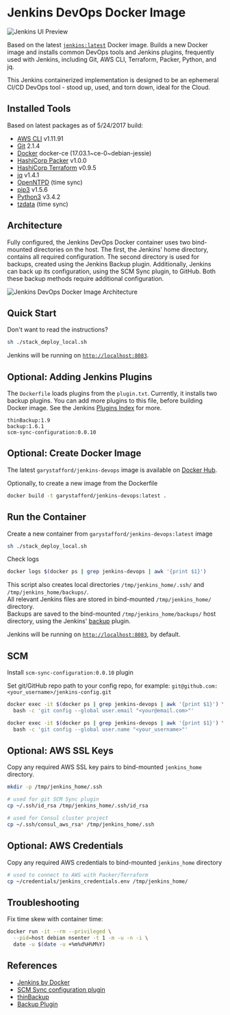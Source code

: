 # Jenkins DevOps Docker Image

![Jenkins UI Preview](https://github.com/garystafford/jenkins-devops/blob/master/jenkins_preview.png)

Based on the latest [`jenkins:latest`](https://hub.docker.com/_/jenkins) Docker image. Builds a new Docker image and installs common DevOps tools and Jenkins plugins, frequently used with Jenkins, including Git, AWS CLI, Terraform, Packer, Python, and jq.

This Jenkins containerized implementation is designed to be an ephemeral CI/CD DevOps tool - stood up, used, and torn down, ideal for the Cloud.

## Installed Tools

Based on latest packages as of 5/24/2017 build:

- [AWS CLI](https://aws.amazon.com/cli/) v1.11.91
- [Git](https://git-scm.com/) 2.1.4
- [Docker](https://docker.com/) docker-ce (17.03.1~ce-0~debian-jessie)
- [HashiCorp Packer](https://www.packer.io/) v1.0.0
- [HashiCorp Terraform](https://www.terraform.io/) v0.9.5
- [jq](https://stedolan.github.io/jq/) v1.4.1
- [OpenNTPD](http://www.openntpd.org/) (time sync)
- [pip3](https://pip.pypa.io/en/stable/#) v1.5.6
- [Python3](https://www.python.org/) v3.4.2
- [tzdata](https://www.iana.org/time-zones) (time sync)

## Architecture

Fully configured, the Jenkins DevOps Docker container uses two bind-mounted directories on the host. The first, the Jenkins' home directory, contains all required configuration. The second directory is used for backups, created using the Jenkins Backup plugin. Additionally, Jenkins can back up its configuration, using the SCM Sync plugin, to GitHub. Both these backup methods require additional configuration.

![Jenkins DevOps Docker Image Architecture](https://github.com/garystafford/jenkins-devops/blob/master/architecture.png)

## Quick Start
Don't want to read the instructions?
```bash
sh ./stack_deploy_local.sh
```
Jenkins will be running on [`http://localhost:8083`](http://localhost:8083).


## Optional: Adding Jenkins Plugins

The `Dockerfile` loads plugins from the `plugin.txt`. Currently, it installs two backup plugins. You can add more plugins to this file, before building Docker image. See the Jenkins [Plugins Index](https://plugins.jenkins.io/) for more.

```text
thinBackup:1.9
backup:1.6.1
scm-sync-configuration:0.0.10
```

## Optional: Create Docker Image

The latest `garystafford/jenkins-devops` image is available on [Docker Hub](https://hub.docker.com/r/garystafford/jenkins-devops/).

Optionally, to create a new image from the Dockerfile

```bash
docker build -t garystafford/jenkins-devops:latest .
```
## Run the Container

Create a new container from `garystafford/jenkins-devops:latest` image

```bash
sh ./stack_deploy_local.sh
```

Check logs
```bash
docker logs $(docker ps | grep jenkins-devops | awk '{print $1}')
```

This script also creates local directories `/tmp/jenkins_home/.ssh/` and `/tmp/jenkins_home/backups/`.  
All relevant Jenkins files are stored in bind-mounted `/tmp/jenkins_home/` directory.  
Backups are saved to the bind-mounted `/tmp/jenkins_home/backups/` host directory, using the Jenkins' [backup](https://wiki.jenkins-ci.org/display/JENKINS/Backup+Plugin) plugin.

Jenkins will be running on [`http://localhost:8083`](http://localhost:8083), by default.

## SCM

Install `scm-sync-configuration:0.0.10` plugin

Set git/GitHub repo path to your config repo, for example: `git@github.com:<your_username>/jenkins-config.git`

```bash
docker exec -it $(docker ps | grep jenkins-devops | awk '{print $1}') \
  bash -c 'git config --global user.email "<your@email.com>"'

docker exec -it $(docker ps | grep jenkins-devops | awk '{print $1}') \
  bash -c 'git config --global user.name "<your_username>"'
```

## Optional: AWS SSL Keys

Copy any required AWS SSL key pairs to bind-mounted `jenkins_home` directory.

```bash
mkdir -p /tmp/jenkins_home/.ssh

# used for git SCM Sync plugin
cp ~/.ssh/id_rsa /tmp/jenkins_home/.ssh/id_rsa

# used for Consul cluster project
cp ~/.ssh/consul_aws_rsa* /tmp/jenkins_home/.ssh
```

## Optional: AWS Credentials

Copy any required AWS credentials to bind-mounted `jenkins_home` directory

```bash
# used to connect to AWS with Packer/Terraform
cp ~/credentials/jenkins_credentials.env /tmp/jenkins_home/
```

## Troubleshooting

Fix time skew with container time:

```bash
docker run -it --rm --privileged \
  --pid=host debian nsenter -t 1 -m -u -n -i \
  date -u $(date -u +%m%d%H%M%Y)
```

## References

- [Jenkins by Docker](https://store.docker.com/images/d55eda09-d7f0-47b0-8780-3407f2f9142c?tab=description)
- [SCM Sync configuration plugin](https://wiki.jenkins-ci.org/display/JENKINS/SCM+Sync+configuration+plugin)
- [thinBackup](https://wiki.jenkins-ci.org/display/JENKINS/thinBackup)
- [Backup Plugin](https://wiki.jenkins-ci.org/display/JENKINS/Backup+Plugin)
